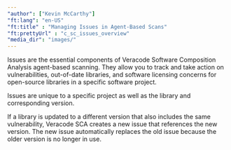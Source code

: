 ```yaml
---
"author": ["Kevin McCarthy"]
"ft:lang": "en-US"
"ft:title" : "Managing Issues in Agent-Based Scans"
"ft:prettyUrl" : "c_sc_issues_overview"
"media_dir": "images/"
---
```

Issues are the essential components of Veracode Software Composition Analysis agent-based scanning. They allow you to track and take action on vulnerabilities, out-of-date libraries, and software licensing concerns for open-source libraries in a specific software project.

Issues are unique to a specific project as well as the library and corresponding version.

If a library is updated to a different version that also includes the same vulnerability, Veracode SCA creates a new issue that references the new version. The new issue automatically replaces the old issue because the older version is no longer in use.



